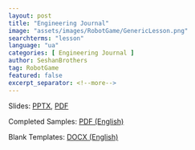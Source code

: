 ```yaml
---
layout: post
title: "Engineering Journal"
image: "assets/images/RobotGame/GenericLesson.png"
searchterms: "lesson"
language: "ua"
categories: [ Engineering Journal ]
author: SeshanBrothers
tag: RobotGame
featured: false
excerpt_separator: <!--more-->
---
```




Slides: <a href="/translations/ua/RobotGame/EngineeringJournal_UA.pptx">PPTX</a>, <a href="/translations/ua/RobotGame/EngineeringJournal_UA.pdf">PDF </a>

Completed Samples: <a href="/translations/en-us/RobotGame/EngineeringJournalSamples.pdf">PDF (English) </a>

Blank Templates:
<a href="/translations/en-us/RobotGame/EngineeringJournalTemplates.docx">DOCX (English) </a>
<!--more-->
